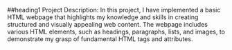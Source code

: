 ##heading1
Project Description:
In this project, I have implemented a basic HTML webpage that highlights my knowledge and 
skills in creating structured and visually
appealing web content. The webpage includes various HTML elements, 
such as headings, paragraphs, lists, and images, to demonstrate my grasp of fundamental HTML tags and attributes.
